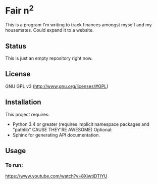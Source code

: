 # Fair n<sup>2</sup>
This is a program I'm writing to track finances amongst myself and my housemates.  Could expand it to a website.

## Status
This is just an empty repository right now.

## License
GNU GPL v3 (http://www.gnu.org/licenses/#GPL)

## Installation
This project requires:
 - Python 3.4 or greater (requires implicit namespace packages and "pathlib" CAUSE THEY'RE AWESOME)
Optional:
 - Sphinx for generating API documentation.

## Usage

### To run:
https://www.youtube.com/watch?v=8XiwtiDTlYU
